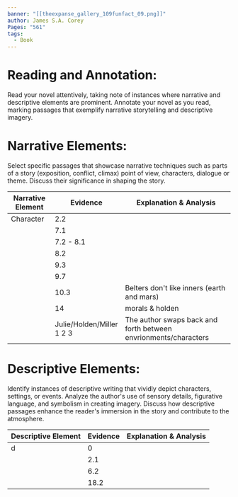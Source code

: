 ```yaml
---
banner: "[[theexpanse_gallery_109funfact_09.png]]"
author: James S.A. Corey
Pages: "561"
tags:
  - Book
---
```


# Reading and Annotation:
Read your novel attentively, taking note of instances where narrative and descriptive elements are prominent. Annotate your novel as you read, marking passages that exemplify narrative storytelling and descriptive imagery.

# Narrative Elements:
Select specific passages that showcase narrative techniques such as parts of a story (exposition, conflict, climax) point of view, characters, dialogue or theme. Discuss their significance in shaping the story.


| Narrative  Element | Evidence                                        | Explanation & Analysis                                          |
| ------------------ | ----------------------------------------------- | --------------------------------------------------------------- |
| Character          | 2.2                                             |                                                                 |
|                    | 7.1                                             |                                                                 |
|                    | 7.2 - 8.1                                       |                                                                 |
|                    | 8.2                                             |                                                                 |
|                    | 9.3                                             |                                                                 |
|                    | 9.7                                             |                                                                 |
|                    | 10.3                                            | Belters don't like inners (earth and mars)                      |
|                    | 14                                              | morals & holden                                                 |
|                    | Julie/Holden/Miller<br>1         2            3 | The author swaps back and forth between envrionments/characters |

# Descriptive Elements:
Identify instances of descriptive writing that vividly depict characters, settings, or events.
Analyze the author's use of sensory details, figurative language, and symbolism in creating
imagery. Discuss how descriptive passages enhance the reader's immersion in the story and
contribute to the atmosphere.

| Descriptive  Element | Evidence | Explanation & Analysis |
| -------------------- | -------- | ---------------------- |
| d                    | 0        |                        |
|                      | 2.1      |                        |
|                      | 6.2      |                        |
|                      | 18.2     |                        |
